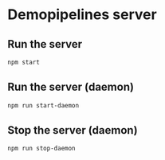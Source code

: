 # Demopipelines server

## Run the server

```bash
npm start
```

## Run the server (daemon)

```bash
npm run start-daemon
```

## Stop the server (daemon)

```bash
npm run stop-daemon
```